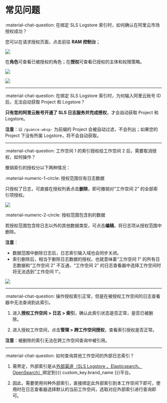 # 常见问题


:material-chat-question: 在绑定 SLS Logstore 索引时，如何确认在阿里云市场授权成功？

您可以在请求授权页面，点击前往 **RAM 控制台**；

![](img/index-4.png)

在**角色**可查看已被授权的角色；在**授权**可查看已授权的主体和权限策略。

![](img/index-role.png)

![](img/index-auth.png)

---

:material-chat-question: 在绑定 SLS Logstore 索引时，为何输入阿里云账号 ID 后，无法自动获取 Project 和 Logstore？

**只有您的阿里云账号开通了 SLS 日志服务并完成授权**，才会自动获取 Project 和 Logstore。

**注意**：以 `/guance-wksp-` 为前缀的 Project 会被自动过滤，不会列出；如果您的 Project 下没有所属 Logstore，将不会自动获取。

---

:material-chat-question: 工作空间 1 的索引授权给工作空间 2 后，需要取消授权，如何操作？

撤销索引的授权分以下两种情况：

:material-numeric-1-circle: 授权范围仅有日志数据

只授权了日志，可直接在授权列表点击**删除**，即可撤销对“工作空间 2” 的全部索引项授权。

![](img/cross-workspace-index-3.png)

:material-numeric-2-circle: 授权范围包含别的数据

若授权范围包含除日志以外的其他数据类型，可点击**编辑**，将日志项从授权范围中删除。

**注意**：

- 数据范围中删除日志后，日志索引输入域也会同步关闭。
- 索引删除后，相当于删除日志数据的授权。也就意味着“工作空间 1” 的所有日志数据和“工作空间 2” 不互通，“工作空间 2” 的日志查看器中选择工作空间时将无法选到“工作空间 1”。

![](img/cross-workspace-index-4.png)

---

:material-chat-question: 操作授权索引正常，但是在被授权工作空间的日志查看器中无法查询到此索引。

1. 进入**授权工作空间 > 日志 > 索引**，确认此索引状态是否正常，是否已被删除。

2. 进入授权工作空间，点击**管理 > 跨工作空间授权**，查看索引授权是否正常。

**注意**：被删除的索引无法在跨工作空间查询中被引用。

---

:material-chat-question: 如何查询其他工作空间的外部日志索引？

1. 需界定，外部索引是从[外部渠道（SLS Logstore 、Elasticsearch、OpenSearch）](./multi-index/index.md)绑定到{{{ custom_key.brand_name }}}平台。

2. 因此，需要使用何种外部索引，直接绑定此外部索引到本工作空间下即可，使用时在日志查看器选择默认的当前工作空间，选取对应外部索引进行查询即可。